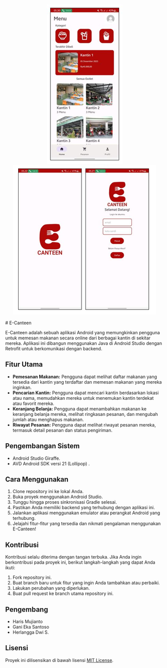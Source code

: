 <p align="center">
  <img src="image/2.JPG" alt="Ecanteen1">
  <img src="image/1.JPG" alt="Ecanteen2">
</p>
# E-Canteen

E-Canteen adalah sebuah aplikasi Android yang memungkinkan pengguna untuk memesan makanan secara online dari berbagai kantin di sekitar mereka. Aplikasi ini dibangun menggunakan Java di Android Studio dengan Retrofit untuk berkomunikasi dengan backend.

## Fitur Utama

- **Pemesanan Makanan:** Pengguna dapat melihat daftar makanan yang tersedia dari kantin yang terdaftar dan memesan makanan yang mereka inginkan.
- **Pencarian Kantin:** Pengguna dapat mencari kantin berdasarkan lokasi atau nama, memudahkan mereka untuk menemukan kantin terdekat atau favorit mereka.
- **Keranjang Belanja:** Pengguna dapat menambahkan makanan ke keranjang belanja mereka, melihat ringkasan pesanan, dan mengubah jumlah atau menghapus makanan.
- **Riwayat Pesanan:** Pengguna dapat melihat riwayat pesanan mereka, termasuk detail pesanan dan status pengiriman.

## Pengembangan Sistem

- Android Studio Giraffe.
- AVD Android SDK versi 21 (Lollipop) .

## Cara Menggunakan

1. Clone repository ini ke lokal Anda.
2. Buka proyek menggunakan Android Studio.
3. Tunggu hingga proses sinkronisasi Gradle selesai.
4. Pastikan Anda memiliki backend yang terhubung dengan aplikasi ini.
5. Jalankan aplikasi menggunakan emulator atau perangkat Android yang terhubung.
6. Jelajahi fitur-fitur yang tersedia dan nikmati pengalaman menggunakan E-Canteen!

## Kontribusi

Kontribusi selalu diterima dengan tangan terbuka. Jika Anda ingin berkontribusi pada proyek ini, berikut langkah-langkah yang dapat Anda ikuti:

1. Fork repository ini.
2. Buat branch baru untuk fitur yang ingin Anda tambahkan atau perbaiki.
3. Lakukan perubahan yang diperlukan.
4. Buat pull request ke branch utama repository ini.

## Pengembang

- Haris Mujianto 
- Gani Eka Santoso
- Herlangga Dwi S.

## Lisensi

Proyek ini dilisensikan di bawah lisensi [MIT License](https://opensource.org/licenses/MIT).

